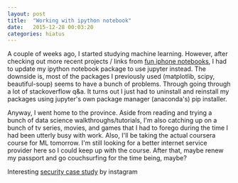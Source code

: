 ```yaml
---
layout: post
title:  "Working with ipython notebook"
date:   2015-12-28 00:03:20
categories: hiatus
---
```

A couple of weeks ago, I started studying machine learning. However, after checking out more recent projects / links from [fun iphone notebooks][pythonnotebooks], I had to update my ipython notebook package to use jupyter instead. The downside is, most of the packages I previously used (matplotlib, scipy, beautiful-soup) seems to have a bunch of problems. Through going through a lot of stackoverflow q&a. It turns out I just had to uninstall and reinstall my packages using jupyter's own package manager (anaconda's) pip installer.

Anyway, I went home to the province. Aside from reading and trying a bunch of data science walkthroughs/tutorials, I'm also catching up on a bunch of tv series, movies, and games that I had to forego during the time I had been utterly busy with work. Also, I'll be taking the actual coursera course for ML tomorrow. I'm still looking for a better internet service provider here so I could keep up with the course. After that, maybe renew my passport and go couchsurfing for the time being, maybe?

Interesting [security case study][instagramcasestudy] by instagram

[pythonnotebooks]: https://github.com/ipython/ipython/wiki/A-gallery-of-interesting-IPython-Notebooks
[instagramcasestudy]: https://summitroute.com/blog/2015/12/24/instagram_bounty_case_study_for_defense/
